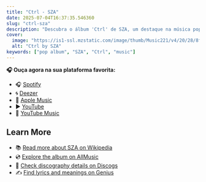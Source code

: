 ```yaml
---
title: "Ctrl - SZA"
date: 2025-07-04T16:37:35.546360
slug: "ctrl-sza"
description: "Descubra o álbum 'Ctrl' de SZA, um destaque na música pop."
cover:
  image: "https://is1-ssl.mzstatic.com/image/thumb/Music221/v4/20/28/8f/20288f6f-fbf2-fb0f-6732-e7d334e1ff50/886446548432.jpg/500x500bb.jpg"
  alt: "Ctrl by SZA"
keywords: ["pop album", "SZA", "Ctrl", "music"]
---
```






**🎧 Ouça agora na sua plataforma favorita:**

- 🎧 [Spotify](https://open.spotify.com/search/Ctrl%20SZA)
- 🌀 [Deezer](https://www.deezer.com/search/Ctrl%20SZA)
- 🍎 [Apple Music](https://music.apple.com/search?term=Ctrl%20SZA)
- ▶️ [YouTube](https://www.youtube.com/results?search_query=Ctrl%20SZA)
- 🎵 [YouTube Music](https://music.youtube.com/search?q=Ctrl%20SZA)

## Learn More

- 📚 [Read more about SZA on Wikipedia](https://en.wikipedia.org/wiki/SZA)
- 💿 [Explore the album on AllMusic](https://www.allmusic.com/search/albums/Ctrl)
- 📀 [Check discography details on Discogs](https://www.discogs.com/search/?q=Ctrl+SZA&type=all)
- ✍️ [Find lyrics and meanings on Genius](https://genius.com/search?q=Ctrl%20SZA)
